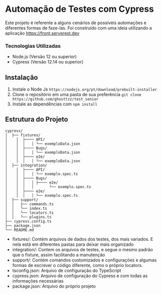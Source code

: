 # Automação de Testes com Cypress
Este projeto é referente a alguns cenários de possíveis automações e diferentes formas de faze-las. Foi construido com uma ideia utilizando a aplicação https://front.serverest.dev

### Tecnologias Utilizadas
- Node.js (Versão 12 ou superior)
- Cypress (Versão 12.14 ou superior)

## Instalação 

1. Instale o Node Js `https://nodejs.org/pt/download/prebuilt-installer`
2. Clone o repositório em uma pasta de sua preferência `git clone https://github.com/ghosttzz/test_senior`
3. Instale as dependências com `npm install`

## Estrutura do Projeto
    cypress/
    │  ├── fixtures/
    │    │  ├──── API/
    │    │  │   │ └── exemploData.json
    │    │  ├──── Bugs/
    │    │  │   │ └── exemploData.json
    │    │  ├──── e2e/
    │    │  │   │ └── exemploData.json
    │  ├── integration/
    │    │  ├──── API/
    │    │  │   │ └── exemplo.spec.ts
    │    │  ├──── Bugs/
    │    │  │   │ ├──── e2e/
    │    │  │   │       └── exemplo.spec.ts
    │    │  ├──── e2e/
    │    │  │   │ └── exemplo.spec.ts
    │  ├── support/
    │  │   ├── commands.ts
    │  │   └── index.ts
    │  │   └── locators.ts
    │  │   └── plugins.ts
    ├── cypress.config.ts
    ├── package.json
    └── README.md
- fixtures/: Contém arquivos de dados dos testes, dos mais variados. E nela está em diferentes pastas para deixar mais organizado
- integration/: Contem os arquivos de testes, e segue o mesmo padrão que o fixture, assim facilitando a manutenção
- support/: Contém comandos customizados e configurações e algumas formas de escrever o código diferente, como o próprio locators.
- tsconfig.json: Arquivo de configuração do TypeScript
- cypress.json: Arquivo de configuração do Cypress e com todas as informações necessárias
- package.json: Arquivo do próprio projeto